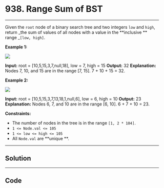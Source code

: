 # 938. Range Sum of BST

---

Given the `root` node of a binary search tree and two integers `low` and `high`, return _the sum of values of all nodes with a value in the **inclusive ** range _`[low, high]`.

 

**Example 1:**

![](https://assets.leetcode.com/uploads/2020/11/05/bst1.jpg)


**Input:** root = [10,5,15,3,7,null,18], low = 7, high = 15
**Output:** 32
**Explanation:** Nodes 7, 10, and 15 are in the range [7, 15]. 7 + 10 + 15 = 32.


**Example 2:**

![](https://assets.leetcode.com/uploads/2020/11/05/bst2.jpg)


**Input:** root = [10,5,15,3,7,13,18,1,null,6], low = 6, high = 10
**Output:** 23
**Explanation:** Nodes 6, 7, and 10 are in the range [6, 10]. 6 + 7 + 10 = 23.


 

**Constraints:**

  * The number of nodes in the tree is in the range `[1, 2 * 104]`.
  * `1 <= Node.val <= 105`
  * `1 <= low <= high <= 105`
  * All `Node.val` are **unique **.

---

## Solution



---

## Code
```python


```
